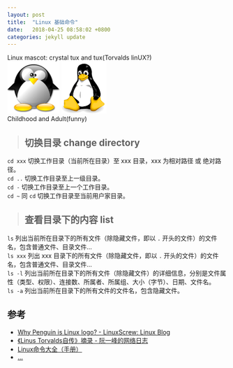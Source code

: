 ```yaml
---
layout: post
title:  "Linux 基础命令"
date:   2018-04-25 08:58:02 +0800
categories: jekyll update
---
```

Linux mascot: crystal tux and tux(Torvalds linUX?)<br>
![crystal tux](/images/20180425/crystal_penguin.jpg)
![tux](/images/20180425/tux.jpg)<br>
Childhood and Adult(funny)

> ## 切换目录 change directory
`cd xxx` 切换工作目录（当前所在目录）至 xxx 目录，xxx 为相对路径 或 绝对路径。<br>
`cd ..` 切换工作目录至上一级目录。<br>
`cd -` 切换工作目录至上一个工作目录。<br>
`cd ~` 同 `cd` 切换工作目录至当前用户家目录。<br>

> ## 查看目录下的内容 list
`ls` 列出当前所在目录下的所有文件（除隐藏文件，即以 `.` 开头的文件）的文件名，包含普通文件、目录文件...<br>
`ls xxx` 列出 xxx 目录下的所有文件（除隐藏文件，即以 `.` 开头的文件）的文件名，包含普通文件、目录文件...<br>
`ls -l` 列出当前所在目录下的所有文件（除隐藏文件）的详细信息，分别是文件属性（类型、权限）、连接数、所属者、所属组、大小（字节）、日期、文件名。<br>
`ls -a` 列出当前所在目录下的所有文件的文件名，包含隐藏文件。

## 参考
* [Why Penguin is Linux logo? - LinuxScrew: Linux Blog](http://www.linuxscrew.com/2007/11/14/why-penguin-is-linux-logo)
* [《Linus Torvalds自传》摘录 - 阮一峰的网络日志](http://www.ruanyifeng.com/blog/2012/09/linus_torvalds.html)
* [Linux命令大全（手册）](http://man.linuxde.net)
* [...](http://github.com/mistydew)
